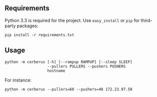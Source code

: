 Requirements
------------

Python 3.3 is required for the project. Use `easy_install` or `pip` for third-party packages:

    pip install -r requirements.txt

Usage
-----

    python -m cerberus [-h] [--rampup RAMPUP] [--sleep SLEEP]
                       --pullers PULLERS --pushers PUSHERS
                       hostname

For instance:

    python -m cerberus --pullers=60 --pushers=40 172.23.97.50
